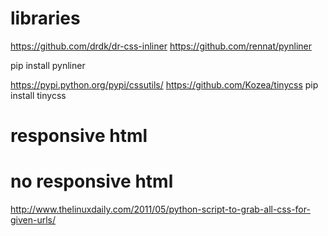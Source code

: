 # libraries
https://github.com/drdk/dr-css-inliner
https://github.com/rennat/pynliner

pip install pynliner

https://pypi.python.org/pypi/cssutils/
https://github.com/Kozea/tinycss
pip install tinycss

# responsive html


# no responsive html
http://www.thelinuxdaily.com/2011/05/python-script-to-grab-all-css-for-given-urls/